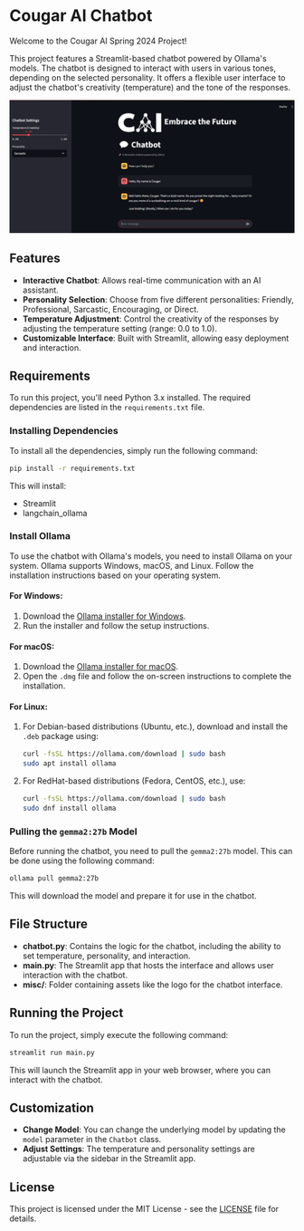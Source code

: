 
# Cougar AI Chatbot

Welcome to the Cougar AI Spring 2024 Project!

This project features a Streamlit-based chatbot powered by Ollama's models. The chatbot is designed to interact with users in various tones, depending on the selected personality. It offers a flexible user interface to adjust the chatbot's creativity (temperature) and the tone of the responses. 

![Demo](/img/demo.png)

## Features
- **Interactive Chatbot**: Allows real-time communication with an AI assistant.
- **Personality Selection**: Choose from five different personalities: Friendly, Professional, Sarcastic, Encouraging, or Direct.
- **Temperature Adjustment**: Control the creativity of the responses by adjusting the temperature setting (range: 0.0 to 1.0).
- **Customizable Interface**: Built with Streamlit, allowing easy deployment and interaction.

## Requirements
To run this project, you'll need Python 3.x installed. The required dependencies are listed in the `requirements.txt` file.

### Installing Dependencies
To install all the dependencies, simply run the following command:

```bash
pip install -r requirements.txt
```

This will install:
- Streamlit
- langchain_ollama

### Install Ollama
To use the chatbot with Ollama's models, you need to install Ollama on your system. Ollama supports Windows, macOS, and Linux. Follow the installation instructions based on your operating system.

#### For Windows:
1. Download the [Ollama installer for Windows](https://ollama.com/download).
2. Run the installer and follow the setup instructions.

#### For macOS:
1. Download the [Ollama installer for macOS](https://ollama.com/download).
2. Open the `.dmg` file and follow the on-screen instructions to complete the installation.

#### For Linux:
1. For Debian-based distributions (Ubuntu, etc.), download and install the `.deb` package using:

    ```bash
    curl -fsSL https://ollama.com/download | sudo bash
    sudo apt install ollama
    ```

2. For RedHat-based distributions (Fedora, CentOS, etc.), use:

    ```bash
    curl -fsSL https://ollama.com/download | sudo bash
    sudo dnf install ollama
    ```

### Pulling the `gemma2:27b` Model
Before running the chatbot, you need to pull the `gemma2:27b` model. This can be done using the following command:

```bash
ollama pull gemma2:27b
```

This will download the model and prepare it for use in the chatbot.

## File Structure
- **chatbot.py**: Contains the logic for the chatbot, including the ability to set temperature, personality, and interaction.
- **main.py**: The Streamlit app that hosts the interface and allows user interaction with the chatbot.
- **misc/**: Folder containing assets like the logo for the chatbot interface.

## Running the Project
To run the project, simply execute the following command:

```bash
streamlit run main.py
```

This will launch the Streamlit app in your web browser, where you can interact with the chatbot.

## Customization
- **Change Model**: You can change the underlying model by updating the `model` parameter in the `Chatbot` class.
- **Adjust Settings**: The temperature and personality settings are adjustable via the sidebar in the Streamlit app.

## License
This project is licensed under the MIT License - see the [LICENSE](LICENSE) file for details.
